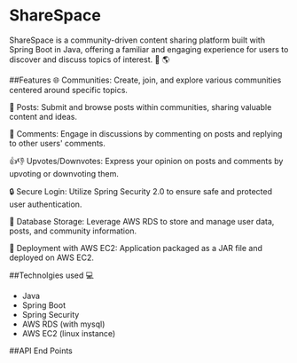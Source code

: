 # ShareSpace
ShareSpace is a community-driven content sharing platform built with Spring Boot in Java, offering a familiar and engaging experience for users to discover and discuss topics of interest. :speech_balloon: :earth_americas:


##Features
🌐 Communities: Create, join, and explore various communities centered around specific topics.

📝 Posts: Submit and browse posts within communities, sharing valuable content and ideas.

💬 Comments: Engage in discussions by commenting on posts and replying to other users' comments.

👍👎 Upvotes/Downvotes: Express your opinion on posts and comments by upvoting or downvoting them.

🔒 Secure Login: Utilize Spring Security 2.0 to ensure safe and protected user authentication.

💾 Database Storage: Leverage AWS RDS to store and manage user data, posts, and community information.

🚀 Deployment with AWS EC2: Application packaged as a JAR file and deployed on AWS EC2.


##Technolgies used  :computer:
- Java
- Spring Boot
- Spring Security
- AWS RDS (with mysql)
- AWS EC2 (linux instance)

##API End Points 



